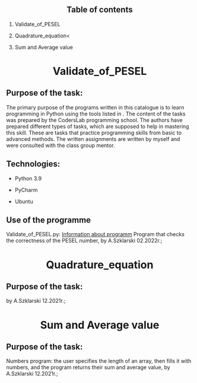 <h2 align="center">Table of contents</h2>
<ol>
<li><p>Validate_of_PESEL</p>
<li><p>Quadrature_equation<</p>
<li><p>Sum and Average value</p>
</ol>


<h1 align="center"><strong>Validate_of_PESEL</strong></h1>
<h2 align="left">Purpose of the task:</h2>
<p>The primary purpose of the programs written in this catalogue is to learn programming in Python using the tools listed in . The content of the tasks was prepared by the CodersLab programming school. The authors have prepared different types of tasks, which are supposed to help in mastering this skill. These are tasks that practice programming skills from basic to advanced methods. The written assignments are written by myself and were consulted with the class group mentor.<p>

## Technologies:
<ul>
<li><p>Python 3.9</p>
<li><p>PyCharm</p>
<li><p>Ubuntu</p>
</ul>

## Use of the programme
Validate_of_PESEL.py: <a href="https://pl.wikipedia.org/wiki/PESEL">Information about programm</a> 
Program that checks the correctness of the PESEL number, by A.Szklarski 02.2022r.; 







<h1 align="center">Quadrature_equation</h1>
<h2 align="left">Purpose of the task:</h2>

by A.Szklarski 12.2021r.; 

<h1 align="center">Sum and Average value</h1>
<h2 align="left">Purpose of the task:</h2>

Numbers program: the user specifies the length of an array, then fills it    with numbers, and the program returns their sum and average value, by A.Szklarski 12.2021r.;  



